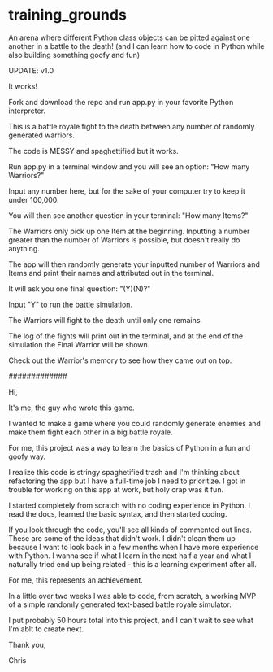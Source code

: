 # training_grounds
 An arena where different Python class objects can be pitted against one another in a battle to the death! (and I can learn how to code in Python while also building something goofy and fun)

UPDATE: v1.0

It works!

Fork and download the repo and run app.py in your favorite Python interpreter.

This is a battle royale fight to the death between any number of randomly generated warriors.

The code is MESSY and spaghettified but it works.

Run app.py in a terminal window and you will see an option:
"How many Warriors?"

Input any number here, but for the sake of your computer try to keep it under 100,000.

You will then see another question in your terminal:
"How many Items?"

The Warriors only pick up one Item at the beginning. Inputting a number greater than the number of Warriors is possible, but doesn't really do anything.

The app will then randomly generate your inputted number of Warriors and Items and print their names and attributed out in the terminal.

It will ask you one final question:
"(Y)(N)?"

Input "Y" to run the battle simulation.

The Warriors will fight to the death until only one remains.

The log of the fights will print out in the terminal, and at the end of the simulation the Final Warrior will be shown.

Check out the Warrior's memory to see how they came out on top.

#############

Hi, 

It's me, the guy who wrote this game.

I wanted to make a game where you could randomly generate enemies and make them fight each other in a big battle royale.

For me, this project was a way to learn the basics of Python in a fun and goofy way. 

I realize this code is stringy spaghetified trash and I'm thinking about refactoring the app but I have a full-time job I need to prioritize. I got in trouble for working on this app at work, but holy crap was it fun.

I started completely from scratch with no coding experience in Python. I read the docs, learned the basic syntax, and then started coding.

If you look through the code, you'll see all kinds of commented out lines. These are some of the ideas that didn't work. I didn't clean them up because I want to look back in a few months when I have more experience with Python. I wanna see if what I learn in the next half a year and what I naturally tried end up being related - this is a learning experiment after all.

For me, this represents an achievement. 

In a little over two weeks I was able to code, from scratch, a working MVP of a simple randomly generated text-based battle royale simulator. 

I put probably 50 hours total into this project, and I can't wait to see what I'm ablt to create next. 

Thank you,

Chris

